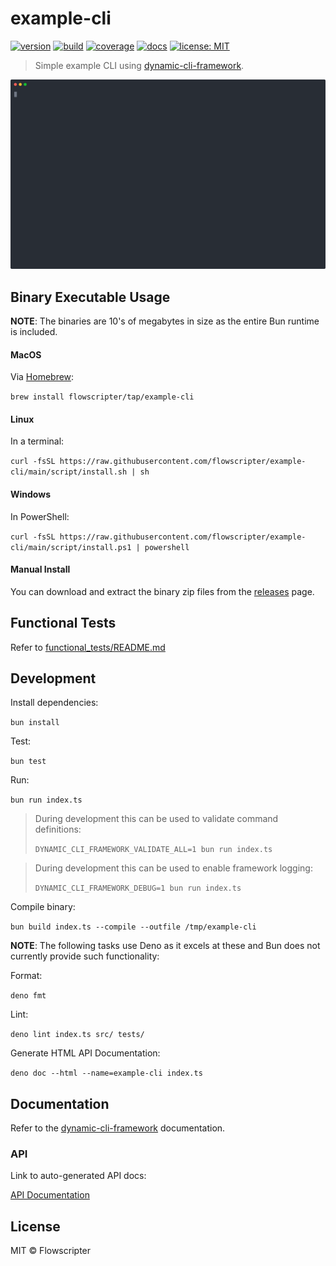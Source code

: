# example-cli

[![version](https://img.shields.io/github/v/release/flowscripter/example-cli?sort=semver)](https://github.com/flowscripter/example-cli/releases)
[![build](https://img.shields.io/github/actions/workflow/status/flowscripter/example-cli/release-bun-executable.yml)](https://github.com/flowscripter/example-cli/actions/workflows/release-bun-executable.yml)
[![coverage](https://codecov.io/gh/flowscripter/example-cli/branch/main/graph/badge.svg?token=EMFT2938ZF)](https://codecov.io/gh/flowscripter/example-cli)
[![docs](https://img.shields.io/badge/docs-API-blue)](https://flowscripter.github.io/example-cli/index.html)
[![license: MIT](https://img.shields.io/github/license/flowscripter/example-cli)](https://github.com/flowscripter/example-cli/blob/main/LICENSE)

> Simple example CLI using
> [dynamic-cli-framework](https://github.com/flowscripter/dynamic-cli-framework).

<img width="600" src="./demo.svg" alt="example-cli demo screen recording">

## Binary Executable Usage

**NOTE**: The binaries are 10's of megabytes in size as the entire Bun runtime
is included.

#### MacOS

Via [Homebrew](https://brew.sh/):

`brew install flowscripter/tap/example-cli`

#### Linux

In a terminal:

`curl -fsSL https://raw.githubusercontent.com/flowscripter/example-cli/main/script/install.sh | sh`

#### Windows

In PowerShell:

`curl -fsSL https://raw.githubusercontent.com/flowscripter/example-cli/main/script/install.ps1 | powershell`

#### Manual Install

You can download and extract the binary zip files from the
[releases](https://github.com/flowscripter/example-cli/releases) page.

## Functional Tests

Refer to [functional_tests/README.md](functional_tests/README.md)

## Development

Install dependencies:

`bun install`

Test:

`bun test`

Run:

`bun run index.ts`

> During development this can be used to validate command definitions:
>
> `DYNAMIC_CLI_FRAMEWORK_VALIDATE_ALL=1 bun run index.ts`

> During development this can be used to enable framework logging:
>
> `DYNAMIC_CLI_FRAMEWORK_DEBUG=1 bun run index.ts`

Compile binary:

`bun build index.ts --compile --outfile /tmp/example-cli`

**NOTE**: The following tasks use Deno as it excels at these and Bun does not
currently provide such functionality:

Format:

`deno fmt`

Lint:

`deno lint index.ts src/ tests/`

Generate HTML API Documentation:

`deno doc --html --name=example-cli index.ts`

## Documentation

Refer to the
[dynamic-cli-framework](https://github.com/flowscripter/dynamic-cli-framework)
documentation.

### API

Link to auto-generated API docs:

[API Documentation](https://flowscripter.github.io/example-cli/index.html)

## License

MIT © Flowscripter
